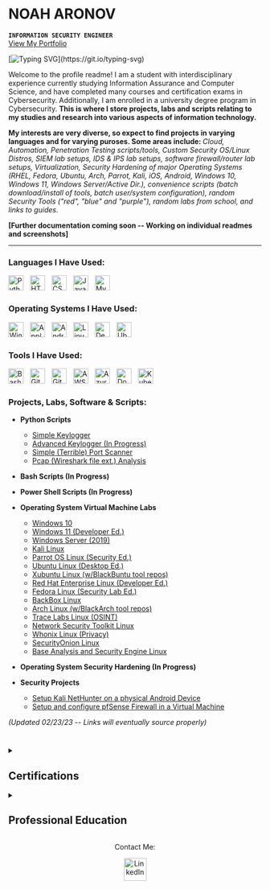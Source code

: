 # NOAH ARONOV

**`INFORMATION SECURITY ENGINEER`**
<br/><a href="https://linktr.ee/noahsec">View My Portfolio</a>

[![Typing SVG](https://readme-typing-svg.demolab.com?font=Exo+2&pause=1000&color=A81919&random=false&width=300&lines=Security+Engineering.;Security+Research.;Cloud+Security.;AI+Security.;Security+GRC.;Penetration+Testing.;Red+Teaming.)](https://git.io/typing-svg)

Welcome to the profile readme! I am a student with interdisciplinary experience currently studying Information Assurance and Computer Science, and have completed many courses and certification exams in Cybersecurity. Additionally, I am enrolled in a university degree program in Cybersecurity. <b>This is where I store projects, labs and scripts relating to my studies and research into various aspects of information technology.

My interests are very diverse, so expect to find projects in varying languages and for varying puroses. 
Some areas include: </b><i>Cloud, Automation, Penetration Testing scripts/tools, Custom Security OS/Linux Distros, SIEM lab setups, IDS & IPS lab setups, software firewall/router lab setups, Virtualization, Security Hardening of major Operating Systems (RHEL, Fedora, Ubuntu, Arch, Parrot, Kali, iOS, Android, Windows 10, Windows 11, Windows Server/Active Dir.), convenience scripts (batch download/install of tools, batch user/system configuration), random Security Tools ("red", "blue" and "purple"), random labs from school, and links to guides.</i> 

<b>[Further documentation coming soon -- Working on individual readmes and screenshots]</b>

---

### Languages I Have Used:

<img align="left" alt="Python" width="30px" style="padding-right:10px;" src="https://cdn.jsdelivr.net/gh/devicons/devicon/icons/python/python-plain.svg"/>
<img align="left" alt="HTML5" width="30px" style="padding-right:10px;" src="https://cdn.jsdelivr.net/gh/devicons/devicon/icons/html5/html5-plain.svg" />
<img align="left" alt="CSS" width="30px" style="padding-right:10px;" src="https://cdn.jsdelivr.net/gh/devicons/devicon/icons/css3/css3-plain.svg" />
<img align="left" alt="JavaScript" width="30px" style="padding-right:10px;" src="https://cdn.jsdelivr.net/gh/devicons/devicon/icons/javascript/javascript-plain.svg" />
<img align="left" alt="MySQL" width="30px" style="padding-right:10px;" src="https://cdn.jsdelivr.net/gh/devicons/devicon/icons/mysql/mysql-plain.svg" />
</br>

#

### Operating Systems I Have Used:

<img align="left" alt="Windows" width="30px" style="padding-right:10px;" src="https://cdn.jsdelivr.net/gh/devicons/devicon/icons/windows8/windows8-original.svg"/>
<img align="left" alt="Apple" width="30px" style="padding-right:10px;" src="https://cdn.jsdelivr.net/gh/devicons/devicon/icons/apple/apple-original.svg" />
<img align="left" alt="Android" width="30px" style="padding-right:10px;" src="https://cdn.jsdelivr.net/gh/devicons/devicon/icons/android/android-plain.svg" />
<img align="left" alt="Linux" width="30px" style="padding-right:10px;" src="https://cdn.jsdelivr.net/gh/devicons/devicon/icons/linux/linux-plain.svg" />
<img align="left" alt="Debian" width="30px" style="padding-right:10px;" src="https://cdn.jsdelivr.net/gh/devicons/devicon/icons/debian/debian-plain.svg" />
<img align="left" alt="Ubuntu" width="30px" style="padding-right:10px;" src="https://cdn.jsdelivr.net/gh/devicons/devicon/icons/ubuntu/ubuntu-plain.svg" />
</br>

#

### Tools I Have Used: 

<img align="left" alt="Bash" width="30px" style="padding-right:10px;" src="https://cdn.jsdelivr.net/gh/devicons/devicon/icons/bash/bash-original.svg" />
<img align="left" alt="Git" width="30px" style="padding-right:10px;" src="https://cdn.jsdelivr.net/gh/devicons/devicon/icons/git/git-plain.svg" />
<img align="left" alt="GitHub" width="30px" style="padding-right:10px;" src="https://cdn.jsdelivr.net/gh/devicons/devicon/icons/github/github-original.svg" />
<img align="left" alt="AWS" width="30px" style="padding-right:10px;" src="https://cdn.jsdelivr.net/gh/devicons/devicon/icons/amazonwebservices/amazonwebservices-original.svg" />
<img align="left" alt="Azure" width="30px" style="padding-right:10px;" src="https://cdn.jsdelivr.net/gh/devicons/devicon/icons/azure/azure-plain.svg" />
<img align="left" alt="Docker" width="30px" style="padding-right:10px;" src="https://cdn.jsdelivr.net/gh/devicons/devicon/icons/docker/docker-plain.svg" />
<img align="left" alt="Kubernetes" width="30px" style="padding-right:10px;" src="https://cdn.jsdelivr.net/gh/devicons/devicon/icons/kubernetes/kubernetes-plain.svg" />
</br>

#

### Projects, Labs, Software & Scripts:

- <b>Python Scripts</b>
  - [Simple Keylogger](https://github.com/NoahAronov)
  - [Advanced Keylogger (In Progress)](https://github.com/NoahAronov)
  - [Simple (Terrible) Port Scanner](https://github.com/NoahAronov)
  - [Pcap (Wireshark file ext.) Analysis](https://github.com/NoahAronov)

- <b>Bash Scripts (In Progress)</b>

- <b>Power Shell Scripts (In Progress)</b>

- <b>Operating System Virtual Machine Labs</b>
  - [Windows 10](https://github.com/NoahAronov)
  - [Windows 11 (Developer Ed.)](https://github.com/NoahAronov)
  - [Windows Server (2019)](https://github.com/NoahAronov)
  - [Kali Linux](https://github.com/NoahAronov)
  - [Parrot OS Linux (Security Ed.)](https://github.com/NoahAronov)
  - [Ubuntu Linux (Desktop Ed.)](https://github.com/NoahAronov)
  - [Xubuntu Linux (w/BlackBuntu tool repos)](https://github.com/NoahAronov)
  - [Red Hat Enterprise Linux (Developer Ed.)](https://github.com/NoahAronov)
  - [Fedora Linux (Security Lab Ed.)](https://github.com/NoahAronov)
  - [BackBox Linux](https://github.com/NoahAronov)
  - [Arch Linux (w/BlackArch tool repos)](https://github.com/NoahAronov)
  - [Trace Labs Linux (OSINT)](https://github.com/NoahAronov)
  - [Network Security Toolkit Linux](https://github.com/NoahAronov)
  - [Whonix Linux (Privacy)](https://github.com/NoahAronov)
  - [SecurityOnion Linux](https://github.com/NoahAronov)
  - [Base Analysis and Security Engine Linux](https://github.com/NoahAronov)
  
- <b>Operating System Security Hardening (In Progress)</b>

- <b>Security Projects</b>
  - [Setup Kali NetHunter on a physical Android Device](https://github.com/NoahAronov)<br/>
  - [Setup and configure pfSense Firewall in a Virtual Machine](https://github.com/NoahAronov)

<i>(Updated 02/23/23 -- Links will eventually source properly)</i>
  
#

<details>
  <summary><h2> Certifications</h2></summary>
<p>
<div align="center">
  <img src="https://images.credly.com/images/3829db50-49a8-4f30-85c5-639ffc4a7b2f/image.png" width="120px" style="padding-right:10px;">
  <img src="https://images.credly.com/images/09b6d58c-763a-4b40-aea1-787d8f46bbcd/Intro2PT.png" width="120px" style="padding-right:10px;">
  <img src="https://images.credly.com/images/5bdd6a39-3e03-4444-9510-ecff80c9ce79/image.png" width="120px" style="padding-right:10px;">
  <img src="https://images.credly.com/images/af8c6b4e-fc31-47c4-8dcb-eb7a2065dc5b/I2CS__1_.png" width="120px" style="padding-right:10px;">
  <img src="https://images.credly.com/images/466bf45d-c48d-46c3-a613-fd950d1dd9f9/Foundations_of_MITRE_ATT_CK_Badge.png" width="120px" style="padding-right:10px;">
  <img src="https://images.credly.com/images/f9f3c533-9b5a-47eb-8a3e-5734663116c0/image.png" width="120px" style="padding-right:10px;">
  <img src="https://livialima.net/img/fortinet-nse1-associate-logo.png" width="120px" style="padding-right:10px;">
  <img src="https://livialima.net/img/fortinet-nse2-associate-logo.png" width="120px" style="padding-right:10px;">
</div>
</p>
</details>
<details>
 <summary><h2> Professional Education</h2></summary>
  
- <b/>Cisco Networking Academy</b>
  - [Introduction to Packet Tracer]()
  - [Networking Basics]() 
  - [Introduction to Cyber Security]() 
- <b/>Linux Foundation</b>
  - [Introduction to Linux]()
  - [Fundamentals of Quantum Computing]() 
- <b/>Red Hat</b>
  - [Red Hat Enterprise Linux Technical Overview]()
- <b/>SANS Institute</b>
  - [Cyber Aces: Operating Systems]()
  - [Cyber Aces: Networking]() 
  - [Cyber Aces: System Administration]() 
- <b/>Department of Homeland Security</b>
  - [Cyberessentials]() 
  - [Incident Management Response: Preventing Business Email Attacks]() 
  - [Incident Management Response: Securing Internet-Accessible Systems]() 
  - [Incident Management Response: Understanding DNS Attacks]() 
  - [Incident Management Response: Understanding Ransomware Attacks]()   
  - [Fundamentals of Cyber Risk Management (In Progress)]()
- <b/>IT Masters (CSU)</b>
  - [IT Basics Fundamentals]()  
  - [Computer Network Fundamentals]() 
  - [Enterprise Cyber Security Fundamentals]() 
  - [Cyber Warfare and Terrorism (In Progress)]()
- <b/>The Cyber Institute</b>
  - [OSINT Mini]()  
  - [OSINT Maltego CaseFile]() 
- <b/>Maltego</b>
  - [Maltego Foundations I]()  
- <b/>Codecademy</b>
  - [Welcome to Codecademy]()
  - [Learn What to Learn]()  
  - [Learn to Code with Blockly]()  
  - [Learn How to Code]()  
  - [Choosing a Programming Language]()  
  - [Choosing a Career in Tech]()  
  - [Learn SQL]()  
  - [Introduction to IT]()  
  - [Introduction to Cybersecurity]()  
  - [Introduction to Personal Digital Security]()  
  - [Cybersecurity for Business]()  
  - [Learn About Broken Access Control]()  
  - [Learn About Injection Attacks]()  
  - [Learn About Server-Side Request Forgery]()  
  - [Learn About CSRF Attacks]() 
- <b/>Silcon Dojo</b>
  - [Introduction to Networking]()  
  - [Introduction to Cyber Security]()
  - [Cyber Security]()
  - [Hacking 101]()
- <b/>Professor Messer</b>
  - [CompTIA Security + Training]()  
- <b/>Heath Adams (TCM Security Academy)</b>
  - [OSINT in 5 Hours]()  
  - [Linux for Ethical Hackers]() 
  - [Ethical Hacking in 15 Hours]() 
  - [Linux Privilege Escalation (In Progress)]() 
- <b/>Fullstack Academy</b>
  - [Hacking 101]()  
  - [Cyber OnRamp]() 
- <b/>Fortinet Training Academy</b>
  - [Information Security Awareness]()  
  - [The Evolution of Cyber Security]() 
- <b/>Khan Academy</b>
  - [Calculus (Differential)]() 
  - [Calculus (Integral)]()
  - [Calculus (Multivariable)]()
  - [AP Computer Science]() 
  - [Linear Algebra (In Progress)]()
- <b/>Management and Strategy Institute</b>
  - [Lean Sigma Six White Belt Certified]()  
  - [Business Management Essentials Certified]() 
  - [Project Management Essentials Certified]() 
  - [Misinformation and Disinformation Training]() 
- <b/>Attack IQ Academy</b>
  - [Foundations of Operationalizing MITRE ATT&CK]()  
- <b/>Cyber Risk Academy (ICTTF)</b>
  - [Ransomware Specialist]()  
- <b/>Alison</b>
  - [Security Management]()  
  - [NIST Cyber Security Framework (CSF) Foundations (In Progress)]()
- <b/>OPSWAT</b>
  - [Introduction to Critical Infrastructure Protection]()  
- <b/>HackTheBox Academy</b>
  - [Operating System Fundamentals]()  
- <b/>codered (EC-Council)</b>
  - [Introduction to Dark Web, Anonymity, and Cryptocurrency]()  

<i>(Updated 02/23/23 -- Links will eventually source properly)</i>
</details>

<p align="center">Contact Me:</p>
<p>
  <div align="center">
	<a href="https://www.linkedin.com/in/noah-aronov/" rel="nofollow">
  		<img alt="LinkedIn" width="45px" src="https://raw.githubusercontent.com/peterthehan/peterthehan/master/assets/linkedin.svg" style="max-width: 100%;">
	</a>
</div>
</p>

